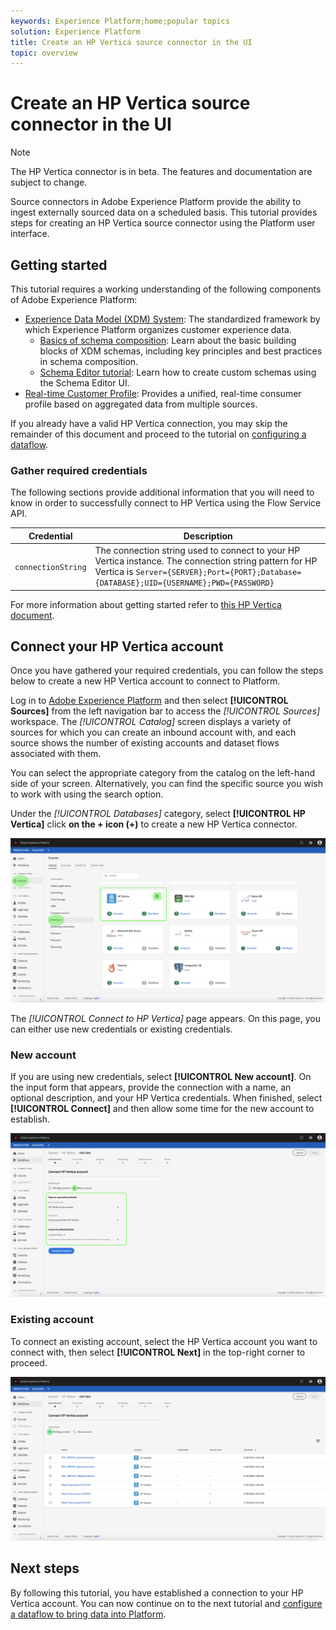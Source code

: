 ```yaml
---
keywords: Experience Platform;home;popular topics
solution: Experience Platform
title: Create an HP Vertica source connector in the UI
topic: overview
---
```


# Create an HP Vertica source connector in the UI

> [!NOTE]
> The HP Vertica connector is in beta. The features and documentation are subject to change.

Source connectors in Adobe Experience Platform provide the ability to ingest externally sourced data on a scheduled basis. This tutorial provides steps for creating an HP Vertica source connector using the Platform user interface.

## Getting started

This tutorial requires a working understanding of the following components of Adobe Experience Platform:

*   [Experience Data Model (XDM) System](../../../../../xdm/home.md): The standardized framework by which Experience Platform organizes customer experience data.
    *   [Basics of schema composition](../../../../../xdm/schema/composition.md): Learn about the basic building blocks of XDM schemas, including key principles and best practices in schema composition.
    *   [Schema Editor tutorial](../../../../../xdm/tutorials/create-schema-ui.md): Learn how to create custom schemas using the Schema Editor UI.
*   [Real-time Customer Profile](../../../../../profile/home.md): Provides a unified, real-time consumer profile based on aggregated data from multiple sources.

If you already have a valid HP Vertica connection, you may skip the remainder of this document and proceed to the tutorial on [configuring a dataflow](../../dataflow/databases.md).

### Gather required credentials

The following sections provide additional information that you will need to know in order to successfully connect to HP Vertica using the Flow Service API.

| Credential | Description |
| ---------- | ----------- |
| `connectionString` | The connection string used to connect to your HP Vertica instance. The connection string pattern for HP Vertica is `Server={SERVER};Port={PORT};Database={DATABASE};UID={USERNAME};PWD={PASSWORD}` |

For more information about getting started refer to [this HP Vertica document](https://www.vertica.com/docs/9.2.x/HTML/Content/Authoring/ConnectingToVertica/ClientJDBC/CreatingAndConfiguringAConnection.htm).

## Connect your HP Vertica account

Once you have gathered your required credentials, you can follow the steps below to create a new HP Vertica account to connect to Platform.

Log in to [Adobe Experience Platform](https://platform.adobe.com) and then select **[!UICONTROL Sources]** from the left navigation bar to access the *[!UICONTROL Sources]* workspace. The *[!UICONTROL Catalog]* screen displays a variety of sources for which you can create an inbound account with, and each source shows the number of existing accounts and dataset flows associated with them.

You can select the appropriate category from the catalog on the left-hand side of your screen. Alternatively, you can find the specific source you wish to work with using the search option.

Under the *[!UICONTROL Databases]* category, select **[!UICONTROL HP Vertica]** click **on the + icon (+)** to create a new HP Vertica connector.

![catalog](../../../../images/tutorials/create/hp-vertica/catalog.png)

The *[!UICONTROL Connect to HP Vertica]* page appears. On this page, you can either use new credentials or existing credentials.

### New account

If you are using new credentials, select **[!UICONTROL New account]**. On the input form that appears, provide the connection with a name, an optional description, and your HP Vertica credentials. When finished, select **[!UICONTROL Connect]** and then allow some time for the new account to establish.

![connect](../../../../images/tutorials/create/hp-vertica/new.png)

### Existing account

To connect an existing account, select the HP Vertica account you want to connect with, then select **[!UICONTROL Next]** in the top-right corner to proceed.

![existing](../../../../images/tutorials/create/hp-vertica/existing.png)

## Next steps

By following this tutorial, you have established a connection to your HP Vertica account. You can now continue on to the next tutorial and [configure a dataflow to bring data into Platform](../../dataflow/databases.md).